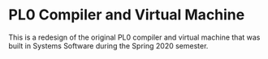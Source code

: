 # PL0 Compiler and Virtual Machine
This is a redesign of the original PL0 compiler and virtual machine that was built in Systems Software during the Spring 2020 semester.
